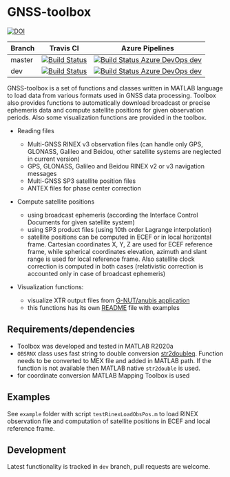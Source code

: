 # GNSS-toolbox
[![DOI](https://zenodo.org/badge/200371988.svg)](https://zenodo.org/badge/latestdoi/200371988)

| Branch | Travis CI | Azure Pipelines |
| ----------- | ----------- | ----------- |
| master |[![Build Status](https://travis-ci.com/spanikp/GNSS-toolbox.svg?branch=master)](https://travis-ci.com/spanikp/GNSS-toolbox)|[![Build Status Azure DevOps dev](https://dev.azure.com/spanikp/GNSS-toolbox/_apis/build/status/spanikp.GNSS-toolbox?branchName=master)](https://dev.azure.com/spanikp/GNSS-toolbox/_build?definitionId=2&_a=summary&view=branches)
| dev |[![Build Status](https://travis-ci.com/spanikp/GNSS-toolbox.svg?branch=dev)](https://travis-ci.com/spanikp/GNSS-toolbox)| [![Build Status Azure DevOps dev](https://dev.azure.com/spanikp/GNSS-toolbox/_apis/build/status/spanikp.GNSS-toolbox?branchName=dev)](https://dev.azure.com/spanikp/GNSS-toolbox/_build?definitionId=2&_a=summary&view=branches)

GNSS-toolbox is a set of functions and classes written in MATLAB language to load data from various formats used in GNSS data processing. Toolbox also provides functions to automatically download broadcast or precise ephemeris data and compute satellite positions for given observation periods. Also some visualization functions are provided in the toolbox.

* Reading files
  * Multi-GNSS RINEX v3 observation files (can handle only GPS, GLONASS, Galileo and Beidou, other satellite systems are neglected in current version)
  * GPS, GLONASS, Galileo and Beidou RINEX v2 or v3 navigation messages
  * Multi-GNSS SP3 satellite position files
  * ANTEX files for phase center correction

* Compute satellite positions
  * using broadcast ephemeris (according the Interface Control Documents for given satellite system)
  * using SP3 product files (using 10th order Lagrange interpolation)
  * satellite positions can be computed in ECEF or in local horizontal frame. Cartesian coordinates X, Y, Z are used for ECEF reference frame, while spherical coordinates elevation, azimuth and slant range is used for local reference frame. Also satellite clock correction is computed in both cases (relativistic correction is accounted only in case of broadcast ephemeris)
  
* Visualization functions:
  * visualize XTR output files from [G-NUT/anubis application](https://www.pecny.cz/GOP/index.php/gnss/sw/anubis) 
  * this functions has its own [README](src/xtr-utils/README.md) file with examples

## Requirements/dependencies

* Toolbox was developed and tested in MATLAB R2020a
* `OBSRNX` class uses fast string to double conversion [str2doubleq](https://www.mathworks.com/matlabcentral/fileexchange/28893-fast-string-to-double-conversion). Function needs to be converted to MEX file and added in MATLAB path. If the function is not available then MATLAB native `str2double` is used.
* for coordinate conversion MATLAB Mapping Toolbox is used

## Examples
See `example` folder with script `testRinexLoadObsPos.m` to load RINEX observation file and computation of satellite positions in ECEF and local reference frame. 

## Development
Latest functionality is tracked in `dev` branch, pull requests are welcome.